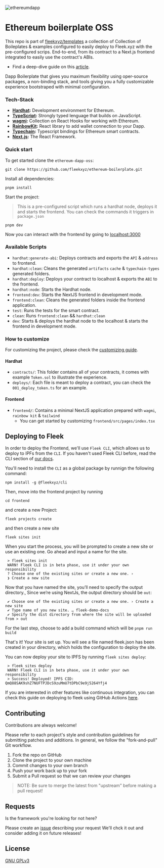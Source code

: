 ![ethereumdapp](https://user-images.githubusercontent.com/73345016/219379423-d5e96187-2152-4b2e-88dd-adc305d08f79.png)

# Ethereum boilerplate OSS

This repo is part of [fleekxyz/templates](https://github.com/fleekxyz/templates) a collection of Collection of Boileplates & examples configured to easily deploy to Fleek.xyz with the pre-configured scrips. End-to-end, from its contract to a Next.js frontend integrated to easily use the contract's ABIs.

- Find a deep-dive guide on this [article](https://blog.fleek.co/posts/ethereum-boilerplate-ipfs-nextjs).

Dapp Boilerplate that gives you maximum flexibility using oper-source packages, a non-binding stack, and tools giving you a fully customizable experience bootstraped with minimal configuration.

### Tech-Stack
- **[Hardhat](https://hardhat.org/):** Development environment for Ethereum.
- **[TypeScript](https://www.typescriptlang.org/):** Strongly typed lenguage that builds on JavaScript.
- **[wagmi](https://wagmi.sh/):** Collection on React Hooks for working with Ethereum.
- **[RainbowKit](https://www.rainbowkit.com/):** React library to add wallet connection to your Dapp.
- **[Typechain](https://www.npmjs.com/package/typechain):** Typescript bindings for Ethereum smart contracts.
- **[Next.js](https://nextjs.org/):** The React Framework.

### Quick start
To get started clone the `ethereum-dapp-oss`:

```
git clone https://github.com/fleekxyz/ethereum-boilerplate.git
```

Install all dependencies:

```
pnpm install
```

Start the project:

> This is a pre-configured script which runs a hardhat node, deploys it and starts the frontend.
> You can check the commands it triggers in `package.json`

```
pnpm dev
```

Now you can interact with the frontend by going to [localhost:3000](https://localhost:3030)

### Available Scripts
- `hardhat:generate-abi`: Deploys contracts and exports the `API` & `address` to frontend. 
- `hardhat:clean`: Cleans the generated `artifacts` `cache` & `typechain-types` generated folders.
- `hardhat:deploy`: Deploys your contract to localhost & exports the `ABI` to the frontend.
- `hardhat:node`: Starts the Hardhat node.
- `frontend:dev`: Starts the NextJS frontend in development mode.
- `frontend:clean`: Cleans the generated folders inside the frontend application.
- `test`: Runs the tests for the smart contract.
- `clean`: Runs `frontend:clean` && `hardhat:clean`
- `dev`: Starts & deploys the hardhat node to the localhost & starts the frontend in development mode.

### How to customize
For customizing the project, please check the [customizing guide](customize.md).

#### Hardhat
- `contracts/`: This folder contains all of your contracts, it comes with example `Token.sol` to illustrate the experience.
- `deploys/`: Each file is meant to deploy a contract, you can check the `001_deploy_token.ts` for an example.

#### Frontend
- `frontend/`: Contains a minimal NextJS application prepared with `wagmi`, `rainbow kit` & `tailwind`
  - You can get started by customizing `frontend/src/pages/index.tsx`

## Deploying to Fleek

In order to deploy the Frontend, we'll use `Fleek CLI`, which allows us to deploy to IPFs from the `CLI`. If you haven't used Fleek CLI before, read the CLI section of [our docs](https://docs.fleek.xyz/getting-started/cli/).

You'll need to install the `CLI` as a global package by runnign the following command:

```
npm install -g @fleekxyz/cli
```

Then, move into the frontend project by running
```
cd frontend
```

and create a new Project:
```
fleek projects create
```

and then create a new site
```
fleek sites init
```

When you start the process, you will be prompted to create a new site or use an existing one. Go ahead and input a name for the site.

```
 > fleek sites init
 WARN! Fleek CLI is in beta phase, use it under your own responsibility
 ? Choose one of the existing sites or create a new one. › 
 ❯ Create a new site
```

Now that you have named the site, you’ll need to specify the output directory., Since we’re using NextJs, the output directory should be `out`:
```
 ✔ Choose one of the existing sites or create a new one. › Create a new site
 ✔ Type name of you new site. … fleek-demo-docs
 ✔ Specify the dist directory from where the site will be uploaded from > out
``` 

For the last step, choose to add a build command which will be `pnpm run build`

That's it! Your site is set up. You will see a file named fleek.json has been created in your directory, which holds the configuration to deploy the site.

You can now deploy your site to IPFS by running `fleek sites deploy`:
```
 > fleek sites deploy
 WARN! Fleek CLI is in beta phase, use it under your own responsibility
 > Success! Deployed! IPFS CID: QmQ88SAK9shZ7NUFTPJDcS9zuMmU7tDPbC9e9j5264Yfj4
```

If you are interested in other features like continuous integration, you can check this guide on deploying to fleek using GitHub Actions [here](https://docs.fleek.xyz/services/sites/#continuous-integration-ci).

## Contributing

Contributions are always welcome!

Please refer to each project's style and contribution guidelines for submitting patches and additions. In general, we follow the "fork-and-pull" Git workflow.

1. Fork the repo on GitHub
2. Clone the project to your own machine
3. Commit changes to your own branch
4. Push your work back up to your fork
5. Submit a Pull request so that we can review your changes

> NOTE: Be sure to merge the latest from "upstream" before making a pull request!

## Requests

Is the framework you're looking for not here?

Please create an [issue](https://github.com/fleekxyz/templates/issues) describing your request We'll chck it out and consider adding it on future releases!

## License

[GNU GPLv3](https://choosealicense.com/licenses/gpl-3.0/)
